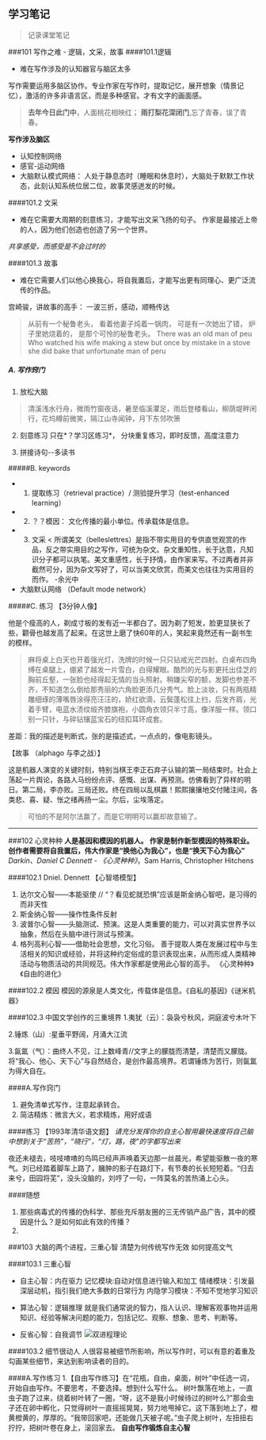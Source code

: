 ## 学习笔记

> 记录课堂笔记


###101 写作之难 - 逻辑，文采，故事
####101.1逻辑
- 难在写作涉及的认知器官与脑区太多

写作需要运用多脑区协作。专业作家在写作时，提取记忆，展开想象（情景记忆），激活的许多非语言区，而是多种感官。才有文字的画面感。

> **去年今日此门中**，人面桃花相映红；
**雨打梨花深闭门**,忘了青春，误了青春。

**写作涉及脑区**
- 认知控制网络
- 感官-运动网络
- 大脑默认模式网络：  人处于静息态时（睡眠和休息时），大脑处于默默工作状态，此刻认知系统位居二位，故事灵感迸发的时候。

####101.2 文采
- 难在它需要大周期的刻意练习，才能写出文采飞扬的句子。
作家是最接近上帝的人，因为他们创造也创造了另一个世界。

*共享感受，而感受是不会过时的*

####101.3 故事
- 难在它需要人们以他心换我心，将自我置后，才能写出更有同理心、更广泛流传的作品。

宫崎骏，讲故事的高手： 一波三折，感动，顺畅传达

> 从前有一个秘鲁老头，
看着他妻子炖着一锅肉，
可是有一次她出了错，
炉子里她烧着的，
是那个可怜的秘鲁老头。
There was an old man of peu
Who watched his wife making a stew
but once by mistake in a stove she did bake
that unfortunate man of peru

##### A. 写作窍门
1. 放松大脑
> 清溪浅水行舟，微雨竹窗夜话，暑至临溪灈足，雨后登楼看山，柳荫堤畔闲行，花坞樽前微笑，隔江山寺闻钟，月下东邻吹箫

2. 刻意练习
只在*？学习区练习*， 分块重复练习，即时反馈，高度注意力

3. 拼接诗句--多读书

#####B. keywords
- 1. 提取练习（retrieval practice）/ 测验提升学习（test-enhanced learning）
- 2. ？？模因： 文化传播的最小单位。传承载体是信息。
- 3. 文采
<  所谓美文（belleslettres）是指不带实用目的专供直觉观赏的作品，反之带实用目的之写作，可统为杂文。杂文重知性，长于达意，凡知识分子都可以执笔。美文重感性，长于抒情，由作家来写。不过两者并非截然可分，因为杂文写好了，可以当美文欣赏，而美文也往往为实用目的而作。  -余光中
- 大脑默认网络 （Default mode network）

#####C. 练习
【3分钟人像】

他是个瘦高的人，剃成寸板的发有近一半都白了。因为剃了短发，脸更显狭长了些，颧骨也越发高了起来。在这世上磨了快60年的人，笑起来竟然还有一副书生的模样。

> 麻将桌上白天也开着强光灯，洗牌的时候一只只钻戒光芒四射。白桌布四角缚在桌腿上，绷紧了越发一片雪白，白得耀眼。酷烈的光与影更托出佳芝的胸前丘壑，一张脸也经得起无情的当头照射。稍嫌尖窄的额，发脚也参差不齐，不知道怎么倒给那秀丽的六角脸更添几分秀气。脸上淡妆，只有两瓶精雕细琢的薄嘴唇涂得亮汪汪的，娇红欲滴，云鬓蓬松往上扫，后发齐肩，光着手臂，电蓝水渍纹缎齐膝旗袍，小圆角衣领只半寸高，像洋服一样。领口别一只针，与碎钻镶蓝宝石的纽扣耳环成套。

差距：我的描述是判断式，张的是描述式，一点点的，像电影镜头。

【故事 （alphago 与李之战）】

这是机器人演变的关键时刻，特别当棋王李正石弃子认输的第一局结束时。社会上荡起一片舆论，各路人马纷纷点评、感慨、出谋、再预测。仿佛看到了异样的明日。第二局，李亦败。三局还败。终在四局以乱棋嬴！熙熙攘攘地交付赌注间，各类悲、喜、疑、怅之绪再扬一尘。尔后，尘埃落定。
> 可怕的不是阿尔法赢了，而是它明明可以赢却故意输了。

---

###102 心灵种种
**人是基因和模因的机器人。**
**作家是制作新型模因的特殊职业。**
**创作者需要将自我置后，伟大作家是“换他心为我心”，也是“换天下心为我心”**
*Darkin、Daniel C Dennett - 《心灵种种》*，Sam Harris, Christopher Hitchens

####102.1 Dniel. Dennett 【心智塔模型】
1. 达尔文心智——本能驱使   // “？看见蛇就恐惧”应该是斯金纳心智吧，是习得的而非天性
2. 斯金纳心智——操作性条件反射
3. 波普尔心智——头脑测试、预演。这是人类重要的能力，可以对真实世界予以抽象，然后在头脑中进行测试与预演。
4. 格列高利心智——借助社会思想，文化习俗。 善于提取人类在发展过程中与生活相关的知识或经验，并将这种约定俗成的意识表现出来，从而形成人类精神活动与物质活动的共同规范。伟大作家都是使用此心智的高手。 《心灵种种》《自由的进化》


####102.2 模因
模因的源泉是人类文化，传载体是信息。《自私的基因》《谜米机器》

####102.3 中国文学创作的三重境界
1.夷犹（云）：袅袅兮秋风，洞庭波兮木叶下

2.锤炼（山）:星垂平野阔，月涌大江流

3.氤氲（气）：曲终人不见，江上数峰青//文字上的朦胧而清楚，清楚而又朦胧。将“我心、他心、天下心”与自然结合，是创作最高境界。若谓锤炼为苦行，则氤氲为得大自在。

####A.写作窍门
1. 避免清单式写作，注意起承转合。
2. 简洁精炼：微言大义，若求精炼，用好成语

####练习 
【1993年清华语文题】
*请充分发挥你的自主心智用最快速度将自己脑中想到关于“苦热”，“晓行”，“灯，路，夜”的字都写出来*

夜还未褪去，吱吱喳喳的鸟鸣已经声声唤着天边那一丝晨光，希望能驱散一夜的寒气。刘已经踏着脚车上路了，臃肿的影子在路灯下，有节奏的长长短短着。“归去来兮，田园将芜”，没头没脑的，刘哼了一句，一阵莫名的苦热涌上心头。


####随想
1. 那些病毒式的传播的伪科学、那些充斥朋友圈的三无传销产品广告，其中的模因是什么？是如何如此有效的传播？
2. 

###103 
大脑的两个进程，三重心智
清楚为何传统写作无效
如何提高文气

####103.1 三重心智
- 自主心智：内在驱力
记忆模块:自动对信息进行输入和加工
情绪模块：引发最深层动机，指引我们绝大多数的日常行为
内隐学习模块：不知不觉地学习知识

- 算法心智：逻辑推理
就是我们通常说的智力，指人认识、理解客观事物并运用知识、经验等解决问题的能力，包括记忆、观察、想象、思考、判断等。

- 反省心智：自我调节
![双进程理论](http://openmindclub.qiniudn.com/cnfeat/image/evans-2-progress.jpg)

####103.2 细节很动人
人很容易被细节所影响，所以写作时，可以有意的着重及勾画某些细节，来达到影响读者的目的。

####A.写作练习
1.【自由写作练习】在“花瓶，自由，桌面，树叶”中任选一词，开始自由写作。不要思考，不要选择。想到什么写什么。
树叶飘落在地上，一直虫子跑了过来，绕着树叶转了一圈，“呀，这不是我小时候待过的树叶么?"那会虫子还在卵中孵化，只觉得树叶一直摇摇晃晃，努力地甩掉它。这下落到地上了，橙黄橙黄的，厚厚的。“我带回家吧，还能做几天被子呢。”虫子爬上树叶，左扭扭右拧拧，把树叶卷在身上，滚回家去。
**自由写作锻炼自主心智**



